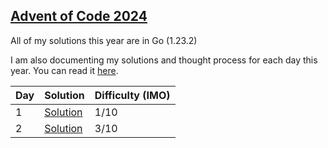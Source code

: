 ## [Advent of Code 2024](https://adventofcode.com/2024)

All of my solutions this year are in Go (1.23.2)

I am also documenting my solutions and thought process for each day this year. You can read it [here](https://kyle.so/writing/aoc-2024).

| Day | Solution                  | Difficulty (IMO) |
| --- | ------------------------- | ---------------- |
| 1   | [Solution](day-1/main.go) | 1/10             |
| 2   | [Solution](day-2/main.go) | 3/10             |
